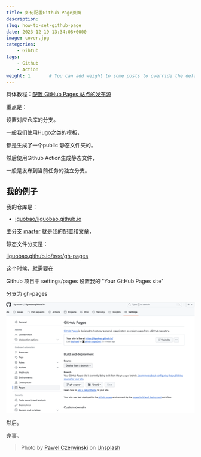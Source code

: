 ```yaml
---
title: 如何配置Github Page页面
description: 
slug: how-to-set-github-page
date: 2023-12-19 13:34:08+0000
image: cover.jpg
categories:
    - Gihtub
tags:
    - Github
    - Action
weight: 1       # You can add weight to some posts to override the default sorting (date descending)
---
```



具体教程：[配置 GitHub Pages 站点的发布源](https://docs.github.com/zh/pages/getting-started-with-github-pages/configuring-a-publishing-source-for-your-github-pages-site)


重点是：

设置对应仓库的分支。

一般我们使用Hugo之类的模板，

都是生成了一个public 静态文件夹的。

然后使用Github Action生成静态文件，

一般是发布到当前任务的独立分支。


## 我的例子

我的仓库是：

- [iguobao/liguobao.github.io](https://github.com/liguobao/liguobao.github.io)


主分支 [master](https://github.com/liguobao/liguobao.github.io) 就是我的配置和文章，

静态文件分支是：

[liguobao.github.io/tree/gh-pages](https://github.com/liguobao/liguobao.github.io/tree/gh-pages)

这个时候，就需要在

Github 项目中 settings/pages 设置我的 "Your GitHub Pages site"

分支为 gh-pages

![](cover.png)


然后。

完事。


> Photo by [Pawel Czerwinski](https://unsplash.com/@pawel_czerwinski) on [Unsplash](https://unsplash.com/)